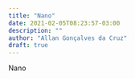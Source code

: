 ```yaml
---
title: "Nano"
date: 2021-02-05T08:23:57-03:00
description: ""
author: "Allan Gonçalves da Cruz"
draft: true
---
```


Nano